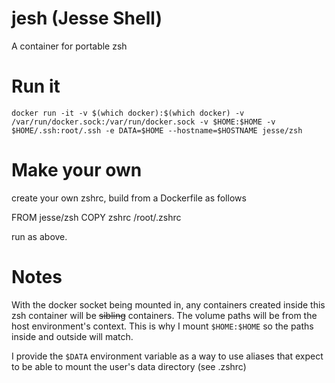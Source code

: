 # jesh (Jesse Shell)

A container for portable zsh

# Run it

    docker run -it -v $(which docker):$(which docker) -v /var/run/docker.sock:/var/run/docker.sock -v $HOME:$HOME -v $HOME/.ssh:root/.ssh -e DATA=$HOME --hostname=$HOSTNAME jesse/zsh

# Make your own

create your own zshrc, build from a Dockerfile as follows

   FROM jesse/zsh
   COPY zshrc /root/.zshrc

run as above.

# Notes

With the docker socket being mounted in, any containers created inside this zsh
container will be ~~sibling~~ containers. The volume paths will be from the host
environment's context. This is why I mount `$HOME:$HOME` so the paths inside and
outside will match.

I provide the `$DATA` environment variable as a way to use aliases that expect
to be able to mount the user's data directory (see .zshrc)
